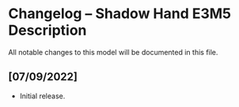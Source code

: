 # Changelog – Shadow Hand E3M5 Description

All notable changes to this model will be documented in this file.

## [07/09/2022]
- Initial release.

